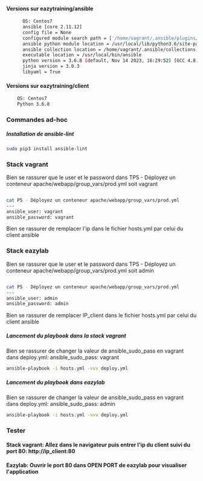 #### Versions sur eazytraining/ansible
```bash
      OS: Centos7
      ansible [core 2.11.12]
      config file = None
      configured module search path = ['/home/vagrant/.ansible/plugins/modules', '/usr/share/ansible/plugins/modules']
      ansible python module location = /usr/local/lib/python3.6/site-packages/ansible
      ansible collection location = /home/vagrant/.ansible/collections:/usr/share/ansible/collections
      executable location = /usr/local/bin/ansible
      python version = 3.6.8 (default, Nov 14 2023, 16:29:52) [GCC 4.8.5 20150623 (Red Hat 4.8.5-44)]
      jinja version = 3.0.3
      libyaml = True
```
  
#### Versions sur eazytraining/client
```bash
    OS: Centos7
    Python 3.6.8
```


### Commandes ad-hoc
#####  Installation de ansible-lint
```bash
sudo pip3 install ansible-lint
```

### Stack vagrant

Bien se rassurer que le user et le password dans TP5 - Déployez un conteneur apache/webapp/group_vars/prod.yml soit vagrant

```bash

cat P5 - Déployez un conteneur apache/webapp/group_vars/prod.yml
---
ansible_user: vagrant
ansible_password: vagrant
```
Bien se rassurer de remplacer l'ip dans le fichier hosts.yml par celui du client ansible

### Stack eazylab

Bien se rassurer que le user et le password dans TP5 - Déployez un conteneur apache/webapp/group_vars/prod.yml soit admin

```bash

cat P5 - Déployez un conteneur apache/webapp/group_vars/prod.yml
---
ansible_user: admin
ansible_password: admin
```
Bien se rassurer de remplacer IP_client dans le fichier hosts.yml par celui du client ansible

#####  Lancement du playbook dans la stack vagrant

Bien se rassurer de changer la valeur de ansible_sudo_pass en vagrant dans deploy.yml: ansible_sudo_pass: vagrant

```bash
ansible-playbook -i hosts.yml -vvv deploy.yml
```

#####  Lancement du playbook dans eazylab

Bien se rassurer de changer la valeur de ansible_sudo_pass en vagrant dans deploy.yml: ansible_sudo_pass: admin

```bash
ansible-playbook -i hosts.yml -vvv deploy.yml
```
### Tester

#### Stack vagrant: Allez dans le navigateur puis entrer l'ip du client suivi du port 80: http://ip_client:80
#### Eazylab: Ouvrir le port 80 dans OPEN PORT de eazylab pour visualiser l'application
